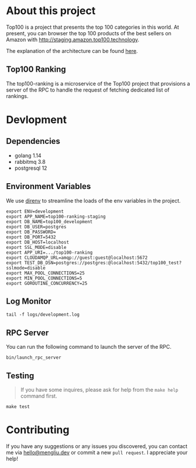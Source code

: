 # About this project
Top100 is a project that presents the top 100 categories in this world. At present, you can browser the top 100 products of the best sellers on Amazon with http://staging.amazon.top100.technology.

The explanation of the architecture can be found [here](https://github.com/LiamYabou/top100-scrapy/wiki/Architecture).

## Top100 Ranking
The top100-ranking is a microservice of the Top100 project that provisions a server of the RPC to handle the request of fetching dedicated list of rankings.

# Devlopment
## Dependencies
- golang 1.14
- rabbitmq 3.8
- postgresql 12

## Environment Variables
We use [direnv](https://direnv.net/) to streamline the loads of the env variables in the project.
```
export ENV=development
export APP_NAME=top100-ranking-staging
export DB_NAME=top100_development
export DB_USER=postgres
export DB_PASSWORD=
export DB_PORT=5432
export DB_HOST=localhost
export SSL_MODE=disable
export APP_URI=.../top100-ranking
export CLOUDAMQP_URL=amqp://guest:guest@localhost:5672
export TEST_DB_DSN=postgres://postgres:@localhost:5432/top100_test?sslmode=disable
export MAX_POOL_CONNECTIONS=25
export MIN_POOL_CONNECTIONS=5
export GOROUTINE_CONCURRENCY=25
```

## Log Monitor
```
tail -f logs/development.log
```

## RPC Server
You can run the following command to launch the server of the RPC.
```
bin/launch_rpc_server
```

## Testing
> If you have some inquires, please ask for help from the `make help` command first.
```
make test
```

# Contributing
If you have any suggestions or any issues you discovered, you can contact me via hello@mengliu.dev or commit a new `pull request`. I appreciate your help!
